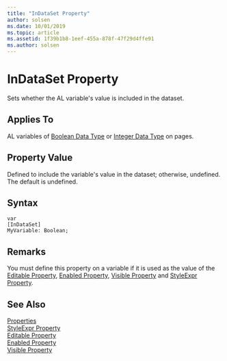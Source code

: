 ```yaml
---
title: "InDataSet Property"
author: solsen
ms.date: 10/01/2019
ms.topic: article
ms.assetid: 1f39b1b8-1eef-455a-878f-47f29d4ffe91
ms.author: solsen
---
```


 

# InDataSet Property
Sets whether the AL variable's value is included in the dataset.  

## Applies To  
 AL variables of [Boolean Data Type](../datatypes/devenv-boolean-data-type.md) or [Integer Data Type](../datatypes/devenv-integer-data-type.md) on pages.  

## Property Value  
Defined to include the variable's value in the dataset; otherwise, undefined. The default is undefined.  

## Syntax
```
var
[InDataSet]
MyVariable: Boolean;
```


## Remarks  
 You must define this property on a variable if it is used as the value of the [Editable Property](devenv-styleexpr-property.md), [Enabled Property](devenv-styleexpr-property.md), [Visible Property](devenv-styleexpr-property.md) and [StyleExpr Property](devenv-styleexpr-property.md).  

## See Also  
<!--
 [How to: Style Field Text on a Page](How-to--Style-Field-Text-on-a-Page.md)
-->
[Properties](devenv-properties.md)  
[StyleExpr Property](../properties/devenv-styleexpr-property.md)   
[Editable Property](../properties/devenv-editable-property.md)  
[Enabled Property](../properties/devenv-enabled-property.md)  
[Visible Property](../properties/devenv-visible-property.md)
